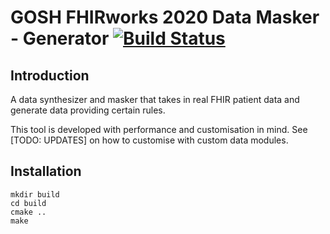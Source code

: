 # GOSH FHIRworks 2020 Data Masker - Generator [![Build Status](https://travis-ci.com/magetron/GOSH-FHIRworks2020-datamasker.svg?token=1egyyzxUBmAzQpnmo8g4&branch=master)](https://travis-ci.com/magetron/GOSH-FHIRworks2020-datamasker)

## Introduction

A data synthesizer and masker that takes in real FHIR patient data and generate data providing certain rules.

This tool is developed with performance and customisation in mind. See [TODO: UPDATES] on how to customise with custom data modules.

## Installation

```shell script
mkdir build
cd build
cmake ..
make
```


